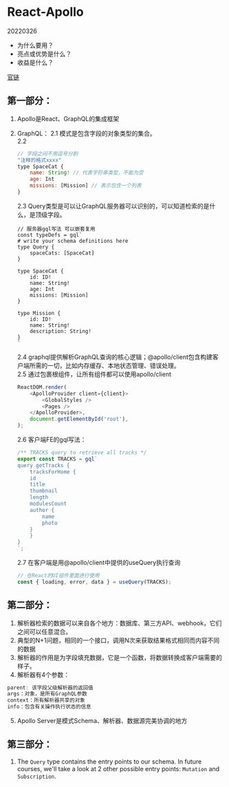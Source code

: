 # React-Apollo

20220326
* 为什么要用？
* 亮点或优势是什么？
* 收益是什么？

[官链](https://apollographqlcn.github.io/react-docs-cn/)
## 第一部分：
1. Apollo是React、GraphQL的集成框架
2. GraphQL：
    2.1 模式是包含字段的对象类型的集合。  
    2.2  
    ```js
    // 字段之间不用逗号分割
    "注释的格式xxxx"
    type SpaceCat {  
        name: String! // 代表字符串类型，不能为空
        age: Int  
        missions: [Mission] // 表示包含一个列表
    }
    ```
    2.3 Query类型是可以让GraphQL服务器可以识别的，可以知道检索的是什么，是顶级字段。  
    ```
    // 服务器gql写法 可以嵌套复用
    const typeDefs = gql`
    # write your schema definitions here
    type Query {
        spaceCats: [SpaceCat]
    }

    type SpaceCat {
        id: ID!
        name: String!
        age: Int
        missions: [Mission]
    }

    type Mission {
        id: ID!
        name: String!
        description: String!
    }
    `
    ````
    2.4 graphql提供解析GraphQL查询的核心逻辑；@apollo/client包含构建客户端所需的一切，比如内存缓存、本地状态管理、错误处理。  
    2.5 通过包裹根组件，让所有组件都可以使用apollo/client  

    ```js
    ReactDOM.render(  
        <ApolloProvider client={client}>    
            <GlobalStyles />    
            <Pages />  
        </ApolloProvider>,  
        document.getElementById('root'),
    );
    ```

    2.6 客户端FE的gql写法：  
    ```js
    /** TRACKS query to retrieve all tracks */
    export const TRACKS = gql`
    query getTracks {
        tracksForHome {
        id
        title
        thumbnail
        length
        modulesCount
        author {
            name
            photo
        }
        }
    }
    `;
    ```

    2.7 在客户端是用@apollo/client中提供的useQuery执行查询  
    ```js
    // 在React的UI组件里面进行使用
    const { loading, error, data } = useQuery(TRACKS);
    ```

## 第二部分：
1. 解析器检索的数据可以来自各个地方：数据库、第三方API、webhook，它们之间可以任意混合。
2. 典型的N+1问题，相同的一个接口，调用N次来获取结果格式相同而内容不同的数据
3. 解析器的作用是为字段填充数据，它是一个函数，将数据转换成客户端需要的样子。
4. 解析器有4个参数：
```js
parent: 该字段父级解析器的返回值
args：对象，是所有GraphQL参数
context：所有解析器共享的对象
info：包含有关操作执行状态的信息
```
5. Apollo Server是模式Schema、解析器、数据源完美协调的地方

## 第三部分：
1. The `Query` type contains the entry points to our schema. In future courses, we'll take a look at 2 other possible entry points: `Mutation` and `Subscription`.
